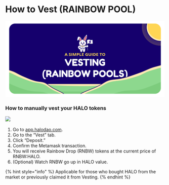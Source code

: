 # How to Vest \(RAINBOW POOL\)

![](../../../.gitbook/assets/artboard-1-copy-13-2x%20%281%29.png)

### How to manually vest your HALO tokens

![](../../../.gitbook/assets/cleanshot-2021-05-21-at-18.00.57.gif)

1. Go to [app.halodao.com](https://app.halodao.com).
2. Go to the “Vest” tab.
3. Click “Deposit.”
4. Confirm the Metamask transaction.
5. You will receive Rainbow Drop \(RNBW\) tokens at the current price of RNBW:HALO.
6. \(Optional\) Watch RNBW go up in HALO value.

{% hint style="info" %}
Applicable for those who bought HALO from the market or previously claimed it from Vesting.
{% endhint %}

### 

